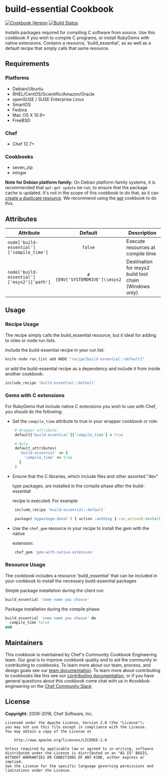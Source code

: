 # build-essential Cookbook

[![Cookbook Version](http://img.shields.io/cookbook/v/build-essential.svg)][cookbook] [![Build Status](https://travis-ci.org/chef-cookbooks/build-essential.svg?branch=master)](https://travis-ci.org/chef-cookbooks/build-essential)

Installs packages required for compiling C software from source. Use this cookbook if you wish to compile C programs, or install RubyGems with native extensions. Contains a resource, 'build_essential', as as well as a default recipe that simply calls that same resource.

## Requirements

### Platforms

- Debian/Ubuntu
- RHEL/CentOS/Scientific/Amazon/Oracle
- openSUSE / SUSE Enterprise Linux
- SmartOS
- Fedora
- Mac OS X 10.9+
- FreeBSD

### Chef

- Chef 12.7+

### Cookbooks

- seven_zip
- mingw

**Note for Debian platform family:** On Debian platform-family systems, it is recommended that `apt-get update` be run, to ensure that the package cache is updated. It's not in the scope of this cookbook to do that, as it can [create a duplicate resource](https://tickets.chef.io/browse/CHEF-3694). We recommend using the [apt](https://supermarket.chef.io/cookbooks/apt) cookbook to do this.

## Attributes

Attribute                                  |            Default            | Description
------------------------------------------ | :---------------------------: | -----------------------------------------------------
`node['build-essential']['compile_time']`  |            `false`            | Execute resources at compile time
`node['build-essential']['msys2']['path']` | `#{ENV['SYSTEMDRIVE']\\msys2` | Destination for msys2 build tool chain (Windows only)

## Usage

### Recipe Usage

The recipe simply calls the build_essential resource, but it ideal for adding to roles or node run lists.

Include the build-essential recipe in your run list:

```sh
knife node run_list add NODE "recipe[build-essential::default]"
```

or add the build-essential recipe as a dependency and include it from inside another cookbook:

```ruby
include_recipe 'build-essential::default'
```

### Gems with C extensions

For RubyGems that include native C extensions you wish to use with Chef, you should do the following.

- Set the `compile_time` attribute to true in your wrapper cookbook or role:

  ```ruby
   # Wrapper attribute
   default['build-essential']['compile_time'] = true
  ```

  ```ruby
   # Role
   default_attributes(
     'build-essential' => {
       'compile_time' => true
     }
   )
  ```

- Ensure that the C libraries, which include files and other assorted "dev"

  type packages, are installed in the compile phase after the build-essential

  recipe is executed. For example:

  ```ruby
   include_recipe 'build-essential::default'

   package('mypackage-devel') { action :nothing }.run_action(:install)
  ```

- Use the `chef_gem` resource in your recipe to install the gem with the native

  extension:

  ```ruby
   chef_gem 'gem-with-native-extension'
  ```

### Resource Usage

The cookbook includes a resource 'build_essential' that can be included in your cookbook to install the necessary build-essential packages

Simple package installation during the client run:

```ruby
build_essential 'some name you choose'
```

Package installation during the compile phase:

```ruby
build_essential 'some name you choose' do
  compile_time false
end
```

## Maintainers

This cookbook is maintained by Chef's Community Cookbook Engineering team. Our goal is to improve cookbook quality and to aid the community in contributing to cookbooks. To learn more about our team, process, and design goals see our [team documentation](https://github.com/chef-cookbooks/community_cookbook_documentation/blob/master/COOKBOOK_TEAM.MD). To learn more about contributing to cookbooks like this see our [contributing documentation](https://github.com/chef-cookbooks/community_cookbook_documentation/blob/master/CONTRIBUTING.MD), or if you have general questions about this cookbook come chat with us in #cookbok-engineering on the [Chef Community Slack](http://community-slack.chef.io/)

## License

**Copyright:** 2009-2016, Chef Software, Inc.

```
Licensed under the Apache License, Version 2.0 (the "License");
you may not use this file except in compliance with the License.
You may obtain a copy of the License at

    http://www.apache.org/licenses/LICENSE-2.0

Unless required by applicable law or agreed to in writing, software
distributed under the License is distributed on an "AS IS" BASIS,
WITHOUT WARRANTIES OR CONDITIONS OF ANY KIND, either express or implied.
See the License for the specific language governing permissions and
limitations under the License.
```

[cookbook]: https://supermarket.chef.io/cookbooks/build-essential
[travis]: http://travis-ci.org/chef-cookbooks/build-essential
